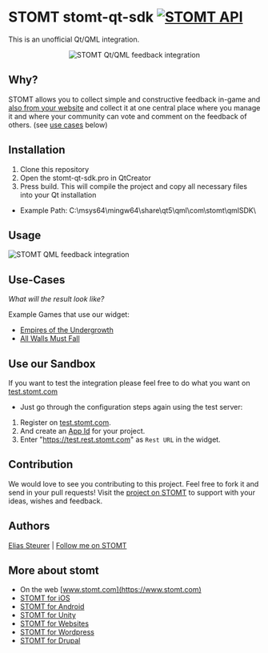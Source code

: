 # STOMT stomt-qt-sdk [![STOMT API](https://img.shields.io/badge/stomt-v2.10.X-brightgreen.png)](https://rest.stomt.com/)

This is an unofficial Qt/QML integration.

<p align="center">
  <img alt="STOMT Qt/QML feedback integration" src="https://i.imgur.com/j14uP6G.png" />
</p>

## Why?

STOMT allows you to collect simple and constructive feedback in-game and [also from your website](https://stomt.co/web) and collect it at one central place where you manage it and where your community can vote and comment on the feedback of others. (see [use cases](#use-cases) below)

## Installation

1. Clone this repository
2. Open the stomt-qt-sdk.pro in QtCreator
3. Press build. This will compile the project and copy all necessary files into your Qt installation 
 * Example Path: C:\msys64\mingw64\share\qt5\qml\com\stomt\qmlSDK\
 
 ## Usage
  <img alt="STOMT QML feedback integration" src="https://i.imgur.com/92o12rN.png" />


## Use-Cases

_What will the result look like?_

Example Games that use our widget:

* [Empires of the Undergrowth](https://www.stomt.com/empires-of-the-undergrowth)
* [All Walls Must Fall](https://www.stomt.com/AWMF)

## Use our Sandbox

If you want to test the integration please feel free to do what you want on [test.stomt.com](https://test.stomt.com/)

* Just go through the configuration steps again using the test server:

1. Register on [test.stomt.com](https://test.stomt.com/signup/game).
2. And create an [App Id](https://test.stomt.com/integrate) for your project.
3. Enter "https://test.rest.stomt.com" as `Rest URL` in the widget.

## Contribution

We would love to see you contributing to this project. Feel free to fork it and send in your pull requests! Visit the [project on STOMT](https://www.stomt.com/stomt-unreal-engine-plugin) to support with your ideas, wishes and feedback.


## Authors

[Elias Steurer](https://github.com/kelteseth) | [Follow me on STOMT](https://www.stomt.com/kelteseth)


## More about stomt

* On the web [www.stomt.com](https://www.stomt.com)
* [STOMT for iOS](http://stomt.co/ios)
* [STOMT for Android](http://stomt.co/android)
* [STOMT for Unity](http://stomt.co/unity)
* [STOMT for Websites](http://stomt.co/web)
* [STOMT for Wordpress](http://stomt.co/wordpress)
* [STOMT for Drupal](http://stomt.co/drupal)
